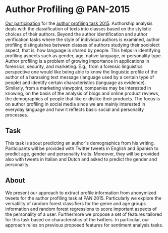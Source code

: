 # Author Profiling @ PAN-2015

[Our participation](http://ceur-ws.org/Vol-1391/72-CR.pdf) for the [author profiling task 2015](http://www.uni-weimar.de/medien/webis/events/pan-15/pan15-web/author-profiling.html). Authorship analysis deals with the classification of texts into classes based on the stylistic choices of their authors. Beyond the author identification and author verification tasks where the style of individual authors is examined, author profiling distinguishes between classes of authors studying their sociolect aspect, that is, how language is shared by people. This helps in identifying profiling aspects such as gender, age, native language, or personality type. Author profiling is a problem of growing importance in applications in forensics, security, and marketing. E.g., from a forensic linguistics perspective one would like being able to know the linguistic profile of the author of a harassing text message (language used by a certain type of people) and identify certain characteristics (language as evidence). Similarly, from a marketing viewpoint, companies may be interested in knowing, on the basis of the analysis of blogs and online product reviews, the demographics of people that like or dislike their products. The focus is on author profiling in social media since we are mainly interested in everyday language and how it reflects basic social and personality processes.

## Task

This task is about predicting an author's demographics from his writing. Participants will be provided with Twitter tweets in English and Spanish to predict age, gender and personality traits. Moreover, they will be provided also with tweets in Italian and Dutch and asked to predict the gender and personality. 

## About

We present our approach to extract profile information from anonymized tweets for the author profiling task at PAN 2015. Particularly we explore the versatility of random forest classifiers for the genre and age groups information and random forest regressions to  score important aspects of the personality of a user. Furthermore we propose a set of features tailored for this task based on characteristics of the twitters. In particular, our approach relies on previous proposed features for sentiment analysis tasks.




